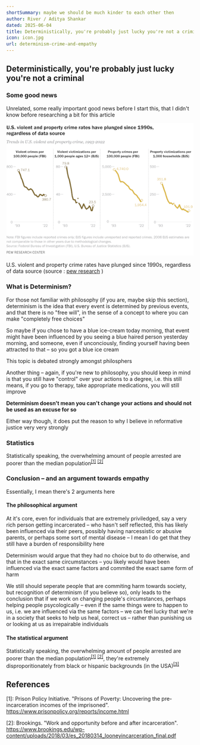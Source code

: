 ```yaml
---
shortSummary: maybe we should be much kinder to each other then
author: River / Aditya Shankar
dated: 2025-06-04
title: Deterministically, you're probably just lucky you're not a criminal
icon: icon.jpg
url: determinism-crime-and-empathy
---
```


## Deterministically, you're probably just lucky you're not a criminal

### Some good news

Unrelated, some really important good news before I start this, that I didn't know before researching a bit for this article

<img alt="Line graphs showing significant declines in U.S. violent and property crime rates from 1993 to 2022. The first graph shows violent crimes per 100,000 people (FBI data) dropping from 747.1 in '93 to 380.7 in '22. The second, violent victimizations per 1,000 people ages 12+ (BJS data), falls from 79.8 to 23.5 over the same period. The third graph, property crimes per 100,000 people (FBI), decreases from 4,740.0 to 1,954.4. The fourth graph, property victimizations per 1,000 households (BJS), drops from 351.8 to 101.9." src="/blog/blog-7/crime_rates.png" style="margin: auto">

U.S. violent and property crime rates have plunged since 1990s, regardless of data source (source : [pew research](https://www.pewresearch.org/short-reads/2024/04/24/what-the-data-says-about-crime-in-the-us/) )

### What is Determinism?

For those not familiar with philosophy (if you are, maybe skip this section), determinism is the idea that every event is determined by previous events, and that there is no "free will", in the sense of a concept to where you can make "completely free choices"

So maybe if you chose to have a blue ice-cream today morning, that event might have been influenced by you seeing a blue haired person yesterday morning, and someone, even if unconciously, finding yourself having been attracted to that – so you got a blue ice cream

This topic is debated strongly amongst philosphers

Another thing – again, if you're new to philosophy, you should keep in mind is that you still have "control" over your actions to a degree, i.e. this still means, if you go to therapy, take appropriate medications, you will still improve

**Determinism doesn't mean you can't change your actions and should not be used as an excuse for so**

Either way though, it does put the reason to why I believe in reformative justice very very strongly

### Statistics

Statistically speaking, the overwhelming amount of people arrested are poorer than the median population<sup>[[1]](#references)</sup> <sup>[[2]](#references)</sup>

### Conclusion – and an argument towards empathy

Essentially, I mean there's 2 arguments here

#### The philosophical argument

At it's core, even for individuals that are extremely priviledged, say a very rich person getting incarcerated – who hasn't self reflected, this has likely been influenced via their peers, possibly having narcessistic or abusive parents, or perhaps some sort of mental disease – I mean I do get that they still have a burden of responsibility here

Determinism would argue that they had no choice but to do otherwise, and that in the exact same circumstances – you likely would have been influenced via the exact same factors and commited the exact same form of harm

We still should seperate people that are commiting harm towards society, but recognition of determinism (if you believe so), only leads to the conclusion that if we work on changing people's circumstances, perhaps helping people psycologically – even if the same things were to happen to us, i.e. we are influenced via the same factors – we can feel lucky that we're in a society that seeks to help us heal, correct us – rather than punishing us or looking at us as irrepairable individuals

#### The statistical argument

Statistically speaking, the overwhelming amount of people arrested are poorer than the median population<sup>[[1]](#references)</sup> <sup>[[2]](#references)</sup>, they're extremely disproporitionately from black or hispanic backgrounds (in the USA)<sup>[[3]](#references)</sup>

## References

[1]: Prison Policy Initiative. "Prisons of Poverty: Uncovering the pre-incarceration incomes of the imprisoned". https://www.prisonpolicy.org/reports/income.html

[2]: Brookings. "Work and opportunity before
and after incarceration". https://www.brookings.edu/wp-content/uploads/2018/03/es_20180314_looneyincarceration_final.pdf